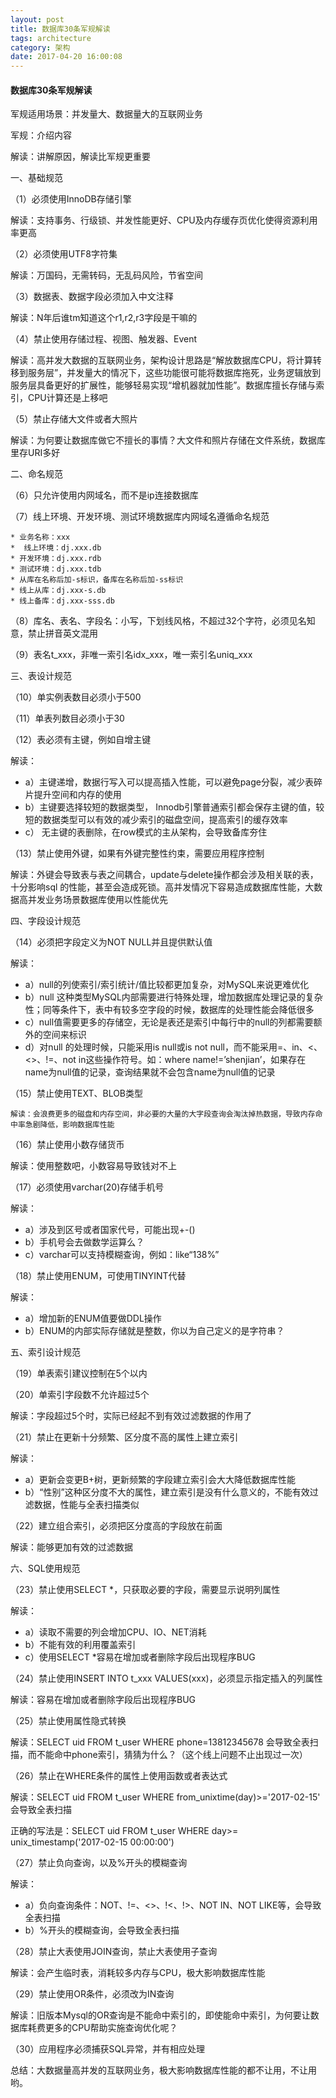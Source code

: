 ```yaml
---
layout: post
title: 数据库30条军规解读
tags: architecture
category: 架构
date: 2017-04-20 16:00:08
---
```


####  数据库30条军规解读

军规适用场景：并发量大、数据量大的互联网业务

军规：介绍内容

解读：讲解原因，解读比军规更重要
 
一、基础规范

（1）必须使用InnoDB存储引擎

   解读：支持事务、行级锁、并发性能更好、CPU及内存缓存页优化使得资源利用率更高
 
（2）必须使用UTF8字符集

解读：万国码，无需转码，无乱码风险，节省空间
 
（3）数据表、数据字段必须加入中文注释

解读：N年后谁tm知道这个r1,r2,r3字段是干嘛的
 
（4）禁止使用存储过程、视图、触发器、Event

解读：高并发大数据的互联网业务，架构设计思路是“解放数据库CPU，将计算转移到服务层”，并发量大的情况下，这些功能很可能将数据库拖死，业务逻辑放到服务层具备更好的扩展性，能够轻易实现“增机器就加性能”。数据库擅长存储与索引，CPU计算还是上移吧
 
（5）禁止存储大文件或者大照片

解读：为何要让数据库做它不擅长的事情？大文件和照片存储在文件系统，数据库里存URI多好
 
二、命名规范

（6）只允许使用内网域名，而不是ip连接数据库
 
（7）线上环境、开发环境、测试环境数据库内网域名遵循命名规范

	* 业务名称：xxx
	*  线上环境：dj.xxx.db
	* 开发环境：dj.xxx.rdb
	* 测试环境：dj.xxx.tdb
	* 从库在名称后加-s标识，备库在名称后加-ss标识
	* 线上从库：dj.xxx-s.db
	* 线上备库：dj.xxx-sss.db
 
（8）库名、表名、字段名：小写，下划线风格，不超过32个字符，必须见名知意，禁止拼音英文混用
 
（9）表名t_xxx，非唯一索引名idx_xxx，唯一索引名uniq_xxx
 
三、表设计规范

（10）单实例表数目必须小于500
 
（11）单表列数目必须小于30
 
（12）表必须有主键，例如自增主键

解读：

* a）主键递增，数据行写入可以提高插入性能，可以避免page分裂，减少表碎片提升空间和内存的使用
* b）主键要选择较短的数据类型， Innodb引擎普通索引都会保存主键的值，较短的数据类型可以有效的减少索引的磁盘空间，提高索引的缓存效率
* c） 无主键的表删除，在row模式的主从架构，会导致备库夯住
 
（13）禁止使用外键，如果有外键完整性约束，需要应用程序控制

解读：外键会导致表与表之间耦合，update与delete操作都会涉及相关联的表，十分影响sql 的性能，甚至会造成死锁。高并发情况下容易造成数据库性能，大数据高并发业务场景数据库使用以性能优先
 
四、字段设计规范

（14）必须把字段定义为NOT NULL并且提供默认值

解读：

* a）null的列使索引/索引统计/值比较都更加复杂，对MySQL来说更难优化
* b）null 这种类型MySQL内部需要进行特殊处理，增加数据库处理记录的复杂性；同等条件下，表中有较多空字段的时候，数据库的处理性能会降低很多
* c）null值需要更多的存储空，无论是表还是索引中每行中的null的列都需要额外的空间来标识
* d）对null 的处理时候，只能采用is null或is not null，而不能采用=、in、<、<>、!=、not in这些操作符号。如：where name!=’shenjian’，如果存在name为null值的记录，查询结果就不会包含name为null值的记录
 
（15）禁止使用TEXT、BLOB类型

    解读：会浪费更多的磁盘和内存空间，非必要的大量的大字段查询会淘汰掉热数据，导致内存命中率急剧降低，影响数据库性能
 
（16）禁止使用小数存储货币

  解读：使用整数吧，小数容易导致钱对不上
 
（17）必须使用varchar(20)存储手机号

 解读：
 
* a）涉及到区号或者国家代号，可能出现+-()
* b）手机号会去做数学运算么？
* c）varchar可以支持模糊查询，例如：like“138%”
 
（18）禁止使用ENUM，可使用TINYINT代替

解读：

* a）增加新的ENUM值要做DDL操作
* b）ENUM的内部实际存储就是整数，你以为自己定义的是字符串？
 
五、索引设计规范

（19）单表索引建议控制在5个以内
 
（20）单索引字段数不允许超过5个

解读：字段超过5个时，实际已经起不到有效过滤数据的作用了
 
（21）禁止在更新十分频繁、区分度不高的属性上建立索引

解读：

* a）更新会变更B+树，更新频繁的字段建立索引会大大降低数据库性能
* b）“性别”这种区分度不大的属性，建立索引是没有什么意义的，不能有效过滤数据，性能与全表扫描类似
 
（22）建立组合索引，必须把区分度高的字段放在前面

解读：能够更加有效的过滤数据
 
六、SQL使用规范

（23）禁止使用SELECT *，只获取必要的字段，需要显示说明列属性

 解读：
 
* a）读取不需要的列会增加CPU、IO、NET消耗
* b）不能有效的利用覆盖索引
* c）使用SELECT *容易在增加或者删除字段后出现程序BUG
 
（24）禁止使用INSERT INTO t_xxx VALUES(xxx)，必须显示指定插入的列属性

 解读：容易在增加或者删除字段后出现程序BUG
 
（25）禁止使用属性隐式转换

解读：SELECT uid FROM t_user WHERE phone=13812345678 会导致全表扫描，而不能命中phone索引，猜猜为什么？（这个线上问题不止出现过一次）
 
（26）禁止在WHERE条件的属性上使用函数或者表达式

解读：SELECT uid FROM t_user WHERE from_unixtime(day)>='2017-02-15' 会导致全表扫描

正确的写法是：SELECT uid FROM t_user WHERE day>= unix_timestamp('2017-02-15 00:00:00')
 
（27）禁止负向查询，以及%开头的模糊查询

解读：

* a）负向查询条件：NOT、!=、<>、!<、!>、NOT IN、NOT LIKE等，会导致全表扫描
* b）%开头的模糊查询，会导致全表扫描
 
（28）禁止大表使用JOIN查询，禁止大表使用子查询

解读：会产生临时表，消耗较多内存与CPU，极大影响数据库性能
 
（29）禁止使用OR条件，必须改为IN查询

解读：旧版本Mysql的OR查询是不能命中索引的，即使能命中索引，为何要让数据库耗费更多的CPU帮助实施查询优化呢？
 
（30）应用程序必须捕获SQL异常，并有相应处理

总结：大数据量高并发的互联网业务，极大影响数据库性能的都不让用，不让用哟。 